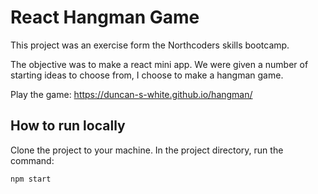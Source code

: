 # React Hangman Game

This project was an exercise form the Northcoders skills bootcamp.

The objective was to make a react mini app. We were given a number of starting ideas to choose from, I choose to make a hangman game.

Play the game: https://duncan-s-white.github.io/hangman/

## How to run locally

Clone the project to your machine. In the project directory, run the command:

`npm start`
